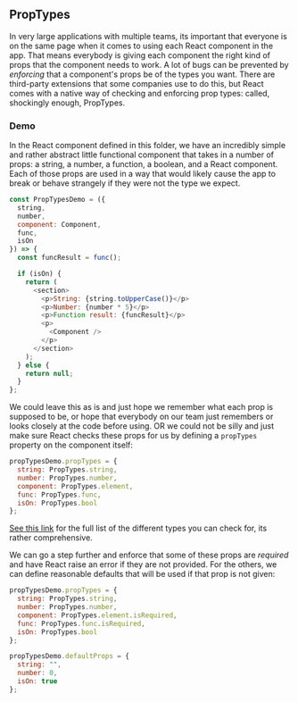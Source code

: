 ## PropTypes

In very large applications with multiple teams, its important that everyone is on the same page when it comes to using each React component in the app. That means everybody is giving each component the right kind of props that the component needs to work. A lot of bugs can be prevented by _enforcing_ that a component's props be of the types you want. There are third-party extensions that some companies use to do this, but React comes with a native way of checking and enforcing prop types: called, shockingly enough, PropTypes.

### Demo

In the React component defined in this folder, we have an incredibly simple and rather abstract little functional component that takes in a number of props: a string, a number, a function, a boolean, and a React component. Each of those props are used in a way that would likely cause the app to break or behave strangely if they were not the type we expect.

```javascript
const PropTypesDemo = ({
  string,
  number,
  component: Component,
  func,
  isOn
}) => {
  const funcResult = func();

  if (isOn) {
    return (
      <section>
        <p>String: {string.toUpperCase()}</p>
        <p>Number: {number * 5}</p>
        <p>Function result: {funcResult}</p>
        <p>
          <Component />
        </p>
      </section>
    );
  } else {
    return null;
  }
};
```

We could leave this as is and just hope we remember what each prop is supposed to be, or hope that everybody on our team just remembers or looks closely at the code before using. OR we could not be silly and just make sure React checks these props for us by defining a `propTypes` property on the component itself:

```javascript
propTypesDemo.propTypes = {
  string: PropTypes.string,
  number: PropTypes.number,
  component: PropTypes.element,
  func: PropTypes.func,
  isOn: PropTypes.bool
};
```

[See this link](https://reactjs.org/docs/typechecking-with-proptypes.html) for the full list of the different types you can check for, its rather comprehensive.

We can go a step further and enforce that some of these props are _required_ and have React raise an error if they are not provided. For the others, we can define reasonable defaults that will be used if that prop is not given:

```javascript
propTypesDemo.propTypes = {
  string: PropTypes.string,
  number: PropTypes.number,
  component: PropTypes.element.isRequired,
  func: PropTypes.func.isRequired,
  isOn: PropTypes.bool
};

propTypesDemo.defaultProps = {
  string: "",
  number: 0,
  isOn: true
};
```
